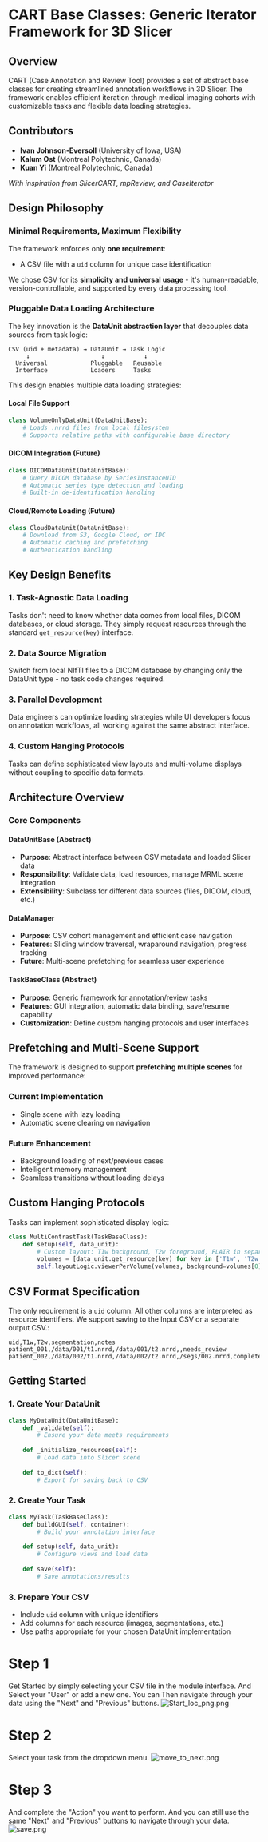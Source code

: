 # CART Base Classes: Generic Iterator Framework for 3D Slicer

## Overview

CART (Case Annotation and Review Tool) provides a set of abstract base classes for creating streamlined annotation workflows in 3D Slicer. The framework enables efficient iteration through medical imaging cohorts with customizable tasks and flexible data loading strategies.

## Contributors

- **Ivan Johnson-Eversoll** (University of Iowa, USA)
- **Kalum Ost** (Montreal Polytechnic, Canada) 
- **Kuan Yi** (Montreal Polytechnic, Canada)

*With inspiration from SlicerCART, mpReview, and CaseIterator*

## Design Philosophy

### Minimal Requirements, Maximum Flexibility

The framework enforces only **one requirement**: 
- A CSV file with a `uid` column for unique case identification

We chose CSV for its **simplicity and universal usage** - it's human-readable, version-controllable, and supported by every data processing tool.

### Pluggable Data Loading Architecture

The key innovation is the **DataUnit abstraction layer** that decouples data sources from task logic:

```
CSV (uid + metadata) → DataUnit → Task Logic
     ↓                    ↓           ↓
  Universal            Pluggable   Reusable
  Interface            Loaders     Tasks
```

This design enables multiple data loading strategies:

#### Local File Support
```python
class VolumeOnlyDataUnit(DataUnitBase):
    # Loads .nrrd files from local filesystem
    # Supports relative paths with configurable base directory
```

#### DICOM Integration (Future)
```python
class DICOMDataUnit(DataUnitBase):
    # Query DICOM database by SeriesInstanceUID
    # Automatic series type detection and loading
    # Built-in de-identification handling
```

#### Cloud/Remote Loading (Future)
```python
class CloudDataUnit(DataUnitBase):
    # Download from S3, Google Cloud, or IDC
    # Automatic caching and prefetching
    # Authentication handling
```

## Key Design Benefits

### 1. **Task-Agnostic Data Loading**
Tasks don't need to know whether data comes from local files, DICOM databases, or cloud storage. They simply request resources through the standard `get_resource(key)` interface.

### 2. **Data Source Migration**
Switch from local NIfTI files to a DICOM database by changing only the DataUnit type - no task code changes required.

### 3. **Parallel Development**
Data engineers can optimize loading strategies while UI developers focus on annotation workflows, all working against the same abstract interface.

### 4. **Custom Hanging Protocols**
Tasks can define sophisticated view layouts and multi-volume displays without coupling to specific data formats.

## Architecture Overview

### Core Components

#### DataUnitBase (Abstract)
- **Purpose**: Abstract interface between CSV metadata and loaded Slicer data
- **Responsibility**: Validate data, load resources, manage MRML scene integration
- **Extensibility**: Subclass for different data sources (files, DICOM, cloud, etc.)

#### DataManager  
- **Purpose**: CSV cohort management and efficient case navigation
- **Features**: Sliding window traversal, wraparound navigation, progress tracking
- **Future**: Multi-scene prefetching for seamless user experience

#### TaskBaseClass (Abstract)
- **Purpose**: Generic framework for annotation/review tasks
- **Features**: GUI integration, automatic data binding, save/resume capability
- **Customization**: Define custom hanging protocols and user interfaces

## Prefetching and Multi-Scene Support

The framework is designed to support **prefetching multiple scenes** for improved performance:

### Current Implementation
- Single scene with lazy loading
- Automatic scene clearing on navigation

### Future Enhancement
- Background loading of next/previous cases
- Intelligent memory management
- Seamless transitions without loading delays

## Custom Hanging Protocols

Tasks can implement sophisticated display logic:

```python
class MultiContrastTask(TaskBaseClass):
    def setup(self, data_unit):
        # Custom layout: T1w background, T2w foreground, FLAIR in separate view
        volumes = [data_unit.get_resource(key) for key in ['T1w', 'T2w', 'FLAIR']]
        self.layoutLogic.viewerPerVolume(volumes, background=volumes[0])
```

## CSV Format Specification

The only requirement is a `uid` column.
All other columns are interpreted as resource identifiers.
We support saving to the Input CSV or a separate output CSV.:

```csv
uid,T1w,T2w,segmentation,notes
patient_001,/data/001/t1.nrrd,/data/001/t2.nrrd,,needs_review
patient_002,/data/002/t1.nrrd,/data/002/t2.nrrd,/segs/002.nrrd,complete
```


## Getting Started

### 1. Create Your DataUnit
```python
class MyDataUnit(DataUnitBase):
    def _validate(self):
        # Ensure your data meets requirements
        
    def _initialize_resources(self):
        # Load data into Slicer scene
        
    def to_dict(self):
        # Export for saving back to CSV
```

### 2. Create Your Task
```python
class MyTask(TaskBaseClass):
    def buildGUI(self, container):
        # Build your annotation interface
        
    def setup(self, data_unit):
        # Configure views and load data
        
    def save(self):
        # Save annotations/results
```

### 3. Prepare Your CSV
- Include `uid` column with unique identifiers
- Add columns for each resource (images, segmentations, etc.)
- Use paths appropriate for your chosen DataUnit implementation

# Step 1
Get Started by simply selecting your CSV file in the module interface.
And Select your "User" or add a new one.
You can Then navigate through your data using the "Next" and "Previous" buttons.
![Start_loc_png.png](Resources/Icons/Start_loc_png.png)

# Step 2

Select your task from the dropdown menu.
![move_to_next.png](Resources/Icons/move_to_next.png)

# Step 3 
 And complete the "Action" you want to perform. And you can still use the same 
"Next" and "Previous" buttons to navigate through your data.
![save.png](Resources/Icons/save.png)